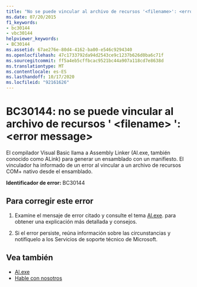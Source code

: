 ```yaml
---
title: "No se puede vincular al archivo de recursos '<filename>': <error message>"
ms.date: 07/20/2015
f1_keywords:
- bc30144
- vbc30144
helpviewer_keywords:
- BC30144
ms.assetid: 67ae276e-80d4-4162-ba00-e546c9294340
ms.openlocfilehash: 47c1733792da94d2543ce9c1237b626d0ba6c71f
ms.sourcegitcommit: ff5a4eb5cffbcac9521bc44a907a118cd7e8638d
ms.translationtype: MT
ms.contentlocale: es-ES
ms.lasthandoff: 10/17/2020
ms.locfileid: "92161626"
---
```

# <a name="bc30144-unable-to-link-to-resource-file-filename-error-message"></a>BC30144: no se puede vincular al archivo de recursos ' \<filename> ': \<error message>

El compilador Visual Basic llama a Assembly Linker (Al.exe, también conocido como ALink) para generar un ensamblado con un manifiesto. El vinculador ha informado de un error al vincular a un archivo de recursos COM+ nativo desde el ensamblado.

 **Identificador de error:** BC30144

## <a name="to-correct-this-error"></a>Para corregir este error

1. Examine el mensaje de error citado y consulte el tema [Al.exe](../../../framework/tools/al-exe-assembly-linker.md). para obtener una explicación más detallada y consejos.

2. Si el error persiste, reúna información sobre las circunstancias y notifíquelo a los Servicios de soporte técnico de Microsoft.

## <a name="see-also"></a>Vea también

- [Al.exe](../../../framework/tools/al-exe-assembly-linker.md)
- [Hable con nosotros](/visualstudio/ide/feedback-options)
